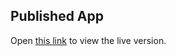 ## Published App

Open [this link](https://users.metropolia.fi/~aaronly/custom-hooks/) to view the live version.
